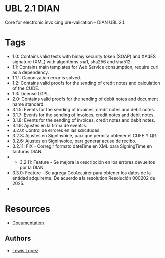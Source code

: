# UBL 2.1 DIAN

Core for electronic invoicing pre-validation - DIAN UBL 2.1.

# Tags
* 1.0: Contains valid tests with binary security token (SOAP) and XAdES signature (XML) with algorithms sha1, sha256 and sha512.
* 1.1: Contains main templates for Web Service consumption, require curl as a dependency.
* 1.1.1: Canonization error is solved.
* 1.2: Contains valid proofs for the sending of credit notes and calculation of the CUDE.
* 1.3: License LGPL.
* 2.0: Contains valid proofs for the sending of debit notes and document name standard.
* 3.1.5: Events for the sending of invoices, credit notes and debit notes.
* 3.1.7: Events for the sending of invoices, credit notes and debit notes.
* 3.1.8: Events for the sending of invoices, credit notes and debit notes.
* 3.1.9: Ajustes en la firma de eventos.
* 3.2.0: Control de errores en las solicitudes.
* 3.2.3: Ajustes en SignInvoice, para que permita obtener el CUFE Y QR.
* 3.2.6: Ajustes en SignInvoice, para generar acuse de recibo.
* 3.2.11: FIX - Corregir formato dateTime en XML para SigningTime en facturas DIAN.
* * 3.2.11: Feature - Se mejora la descripción en los errores devueltos por la DIAN.
* 3.3.0: Feature - Se agrega GetAcquirer para obtener los datos de la entidad adquirente. De acuerdo a la resolution Resolución 000202 de 2025.
* 
# Resources
* [Documentation](https://docs.matias-api.com)

## Authors

* [Lewis Lopez](https://github.com/lopezsoft/)
